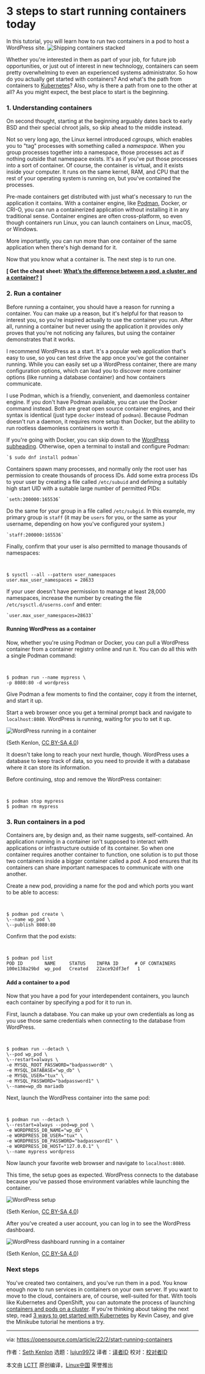 [#]: subject: "3 steps to start running containers today"
[#]: via: "https://opensource.com/article/22/2/start-running-containers"
[#]: author: "Seth Kenlon https://opensource.com/users/seth"
[#]: collector: "lujun9972"
[#]: translator: "MjSeven"
[#]: reviewer: " "
[#]: publisher: " "
[#]: url: " "

3 steps to start running containers today
======
In this tutorial, you will learn how to run two containers in a pod to
host a WordPress site.
![Shipping containers stacked][1]

Whether you're interested in them as part of your job, for future job opportunities, or just out of interest in new technology, containers can seem pretty overwhelming to even an experienced systems administrator. So how do you actually get started with containers? And what's the path from containers to [Kubernetes][2]? Also, why is there a path from one to the other at all? As you might expect, the best place to start is the beginning.

### 1\. Understanding containers

On second thought, starting at the beginning arguably dates back to early BSD and their special chroot jails, so skip ahead to the middle instead.

Not so very long ago, the Linux kernel introduced _cgroups_, which enables you to "tag" processes with something called a _namespace_. When you group processes together into a namespace, those processes act as if nothing outside that namespace exists. It's as if you've put those processes into a sort of container. Of course, the container is virtual, and it exists inside your computer. It runs on the same kernel, RAM, and CPU that the rest of your operating system is running on, but you've contained the processes.

Pre-made containers get distributed with just what's necessary to run the application it contains. With a container engine, like [Podman][3], Docker, or CRI-O, you can run a containerized application without installing it in any traditional sense. Container engines are often cross-platform, so even though containers run Linux, you can launch containers on Linux, macOS, or Windows.

More importantly, you can run more than one container of the same application when there's high demand for it.

Now that you know what a container is. The next step is to run one.

**[ Get the cheat sheet: [What’s the difference between a pod, a cluster, and a container?][4] ]**

### 2\. Run a container

Before running a container, you should have a reason for running a container. You can make up a reason, but it's helpful for that reason to interest you, so you're inspired actually to use the container you run. After all, running a container but never using the application it provides only proves that you're not noticing any failures, but using the container demonstrates that it works.

I recommend WordPress as a start. It's a popular web application that's easy to use, so you can test drive the app once you've got the container running. While you can easily set up a WordPress container, there are many configuration options, which can lead you to discover more container options (like running a database container) and how containers communicate.

I use Podman, which is a friendly, convenient, and daemonless container engine. If you don't have Podman available, you can use the Docker command instead. Both are great open source container engines, and their syntax is identical (just type `docker` instead of `podman`). Because Podman doesn't run a daemon, it requires more setup than Docker, but the ability to run rootless daemonless containers is worth it.

If you're going with Docker, you can skip down to the [WordPress subheading][5]. Otherwise, open a terminal to install and configure Podman:


```
`$ sudo dnf install podman`
```

Containers spawn many processes, and normally only the root user has permission to create thousands of process IDs. Add some extra process IDs to your user by creating a file called `/etc/subuid` and defining a suitably high start UID with a suitable large number of permitted PIDs:


```
`seth:200000:165536`
```

Do the same for your group in a file called `/etc/subgid`. In this example, my primary group is `staff` (it may be `users` for you, or the same as your username, depending on how you've configured your system.)


```
`staff:200000:165536`
```

Finally, confirm that your user is also permitted to manage thousands of namespaces:


```


$ sysctl --all --pattern user_namespaces
user.max_user_namespaces = 28633

```

If your user doesn't have permission to manage at least 28,000 namespaces, increase the number by creating the file `/etc/sysctl.d/userns.conf` and enter:


```
`user.max_user_namespaces=28633`
```

#### Running WordPress as a container

Now, whether you're using Podman or Docker, you can pull a WordPress container from a container registry online and run it. You can do all this with a single Podman command:


```


$ podman run --name mypress \
-p 8080:80 -d wordpress

```

Give Podman a few moments to find the container, copy it from the internet, and start it up.

Start a web browser once you get a terminal prompt back and navigate to `localhost:8080`. WordPress is running, waiting for you to set it up.

![WordPress running in a container][6]

(Seth Kenlon, [CC BY-SA 4.0][7])

It doesn't take long to reach your next hurdle, though. WordPress uses a database to keep track of data, so you need to provide it with a database where it can store its information.

Before continuing, stop and remove the WordPress container:


```


$ podman stop mypress
$ podman rm mypress

```

### 3\. Run containers in a pod

Containers are, by design and, as their name suggests, self-contained. An application running in a container isn't supposed to interact with applications or infrastructure outside of its container. So when one container requires another container to function, one solution is to put those two containers inside a bigger container called a _pod_. A pod ensures that its containers can share important namespaces to communicate with one another.

Create a new pod, providing a name for the pod and which ports you want to be able to access:


```


$ podman pod create \
\--name wp_pod \
\--publish 8080:80

```

Confirm that the pod exists:


```


$ podman pod list
POD ID        NAME     STATUS    INFRA ID      # OF CONTAINERS
100e138a29bd  wp_pod   Created   22ace92df3ef   1

```

#### Add a container to a pod

Now that you have a pod for your interdependent containers, you launch each container by specifying a pod for it to run in.

First, launch a database. You can make up your own credentials as long as you use those same credentials when connecting to the database from WordPress.


```


$ podman run --detach \
\--pod wp_pod \
\--restart=always \
-e MYSQL_ROOT_PASSWORD="badpassword0" \
-e MYSQL_DATABASE="wp_db" \
-e MYSQL_USER="tux" \
-e MYSQL_PASSWORD="badpassword1" \
\--name=wp_db mariadb

```

Next, launch the WordPress container into the same pod:


```


$ podman run --detach \
\--restart=always --pod=wp_pod \
-e WORDPRESS_DB_NAME="wp_db" \
-e WORDPRESS_DB_USER="tux" \
-e WORDPRESS_DB_PASSWORD="badpassword1" \
-e WORDPRESS_DB_HOST="127.0.0.1" \
\--name mypress wordpress

```

Now launch your favorite web browser and navigate to `localhost:8080`.

This time, the setup goes as expected. WordPress connects to the database because you've passed those environment variables while launching the container.

![WordPress setup][8]

(Seth Kenlon, [CC BY-SA 4.0][7])

After you've created a user account, you can log in to see the WordPress dashboard.

![WordPress dashboard running in a container][9]

(Seth Kenlon, [CC BY-SA 4.0][7])

### Next steps

You've created two containers, and you've run them in a pod. You know enough now to run services in containers on your own server. If you want to move to the cloud, containers are, of course, well-suited for that. With tools like Kubernetes and OpenShift, you can automate the process of launching [containers and pods on a cluster][10]. If you're thinking about taking the next step, read [3 ways to get started with Kubernetes][11] by Kevin Casey, and give the Minikube tutorial he mentions a try.

--------------------------------------------------------------------------------

via: https://opensource.com/article/22/2/start-running-containers

作者：[Seth Kenlon][a]
选题：[lujun9972][b]
译者：[译者ID](https://github.com/译者ID)
校对：[校对者ID](https://github.com/校对者ID)

本文由 [LCTT](https://github.com/LCTT/TranslateProject) 原创编译，[Linux中国](https://linux.cn/) 荣誉推出

[a]: https://opensource.com/users/seth
[b]: https://github.com/lujun9972
[1]: https://opensource.com/sites/default/files/styles/image-full-size/public/lead-images/bus-containers.png?itok=d_4QhZxT (Shipping containers stacked)
[2]: https://opensource.com/tags/kubernetes
[3]: https://www.redhat.com/sysadmin/podman-guides-2020
[4]: https://enterprisersproject.com/cheat-sheet-what-s-difference-between-pod-cluster-and-container
[5]: tmp.1zBHYsK8TH#wp
[6]: https://opensource.com/sites/default/files/uploads/podman-wordpress.jpg (WordPress running in a container)
[7]: https://creativecommons.org/licenses/by-sa/4.0/
[8]: https://opensource.com/sites/default/files/uploads/wordpress-setup.jpg (WordPress setup)
[9]: https://opensource.com/sites/default/files/uploads/wordpress-welcome.jpg (WordPress dashboard running in a container)
[10]: https://enterprisersproject.com/article/2020/9/pod-cluster-container-what-is-difference
[11]: https://enterprisersproject.com/article/2019/11/kubernetes-3-ways-get-started
